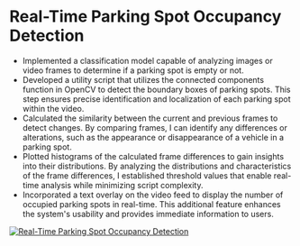 # Real-Time Parking Spot Occupancy Detection

- Implemented a classification model capable of analyzing images or video frames to determine if a parking spot is empty or not.
- Developed a utility script that utilizes the connected components function in OpenCV to detect the boundary boxes of parking spots. This step ensures precise identification and localization of each parking spot within the video.
- Calculated the similarity between the current and previous frames to detect changes. By comparing frames, I can identify any differences or alterations, such as the appearance or disappearance of a vehicle in a parking spot.
- Plotted histograms of the calculated frame differences to gain insights into their distributions. By analyzing the distributions and characteristics of the frame differences, I established threshold values that enable real-time analysis while minimizing script complexity.
- Incorporated a text overlay on the video feed to display the number of occupied parking spots in real-time. This additional feature enhances the system's usability and provides immediate information to users.

[![Real-Time Parking Spot Occupancy Detection](https://drive.google.com/file/d/1sEZWpxCYA7n69NX_WnyVBFtaj1woWAby/preview)](https://drive.google.com/file/d/1sEZWpxCYA7n69NX_WnyVBFtaj1woWAby/view?usp=sharing)
